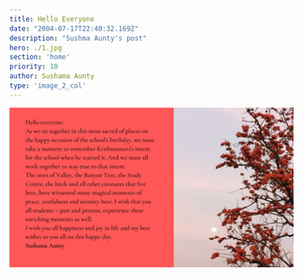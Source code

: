 ```yaml
---
title: Hello Everyone
date: "2004-07-17T22:40:32.169Z"
description: "Sushma Aunty's post"
hero: ./1.jpg
section: 'home'
priority: 10
author: Sushama Aunty
type: 'image_2_col'
---
```


![3](./3.png)

<!-- Hello everyone. 

As we sit together in this most sacred of places on the happy occasion of the school’s birthday, we must take a moment to remember Krishnamurti’s intent for the school when he started it. And we must all work together to stay true to that intent. 

The trees of Valley, the Banyan Tree, the Study Centre, the birds and all other creatures that live here, have witnessed many magical moments of peace, restfulness and serenity here. I wish that you all students – past and present, experience these enriching moments as well. 

I wish you all happiness and joy in life and my best wishes to you all on this happy day.

 -->
